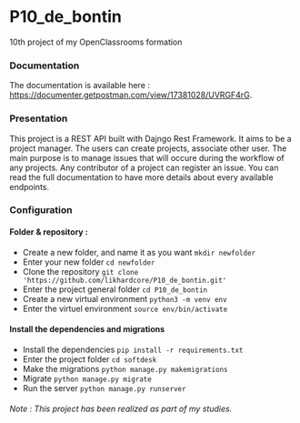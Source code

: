 # P10_de_bontin
10th project of my OpenClassrooms formation

### Documentation
The documentation is available here : https://documenter.getpostman.com/view/17381028/UVRGF4rG.

### Presentation
This project is a REST API built with Dajngo Rest Framework.
It aims to be a project manager. The users can create projects, associate other user.
The main purpose is to manage issues that will occure during the workflow of any projects. Any contributor of a project can register an issue.
You can read the full documentation to have more details about every available endpoints.

### Configuration
#### Folder & repository :
- Create a new folder, and name it as you want `mkdir newfolder`
- Enter your new folder `cd newfolder`
- Clone the repository `git clone 'https://github.com/likhardcore/P10_de_bontin.git'`
- Enter the project general folder `cd P10_de_bontin`
- Create a new virtual environment `python3 -m venv env`
- Enter the virtuel environment `source env/bin/activate`
#### Install the dependencies and migrations
- Install the dependencies `pip install -r requirements.txt`
- Enter the project folder `cd softdesk`
- Make the migrations `python manage.py makemigrations`
- Migrate `python manage.py migrate`
- Run the server `python manage.py runserver`

###### Note : This project has been realized as part of my studies.
